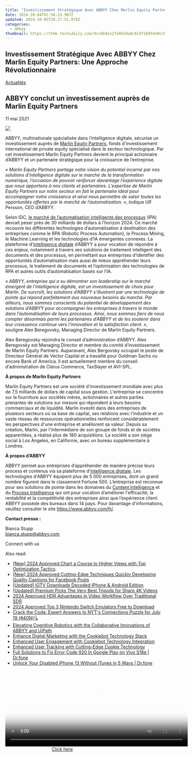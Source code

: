 ```yaml
---
title: "Investissement Stratégique Avec ABBYY Chez Marlin Equity Partners: Une Approche Révolutionnaire"
date: 2024-10-04T01:58:23.907Z
updated: 2024-10-05T20:27:51.076Z
categories:
  - abbyy
thumbnail: https://thmb.techidaily.com/9cc6b9e127e8620a8c8c8710454e9c29c9fd332bb80288c9b2f1c26ecf61a151.jpg
---
```


## Investissement Stratégique Avec ABBYY Chez Marlin Equity Partners: Une Approche Révolutionnaire

[Actualités](https://tools.techidaily.com/abbyy/products/)

## ABBYY conclut un investissement auprès de Marlin Equity Partners

11 mai 2021

![](https://content.abbyy.com/-/media/project/abbyy/abbyy/branchtemplates/shutterstock_1272462163_1296-x-729.jpg?h=729&iar=0&w=1296)

ABBYY, multinationale spécialisée dans l’intelligence digitale, sécurise un investissement auprès de [Marlin Equity Partners](https://www.marlinequity.com/), fonds d'investissement international de private equity spécialisé dans le secteur technologique. Par cet investissement Marlin Equity Partners devient le principal actionnaire d’ABBYY et un partenaire stratégique pour la croissance de l’entreprise.

_« Marlin Equity Partners partage notre vision du potentiel incarné par nos solutions d’intelligence digitale sur le marché de la transformation numérique, l’occasion de pouvoir renforcer davantage l’expérience digitale que nous apportons à nos clients et partenaires. L’expertise de Marlin Equity Partners sur notre secteur en fait le partenaire idéal pour accompagner notre croissance et ainsi nous permettre de saisir toutes les opportunités offertes par le marché de l’automatisation. »_, indique Ulf Persson, CEO d’ABBYY.

Selon IDC, [le marché de l’automatisation intelligente des processus](https://www.idc.com/getdoc.jsp?containerId=US45411620) (IPA) devrait peser près de 30 milliards de dollars à l’horizon 2024\. Ce marché recouvre les différentes technologies d’automatisation à destination des entreprises comme le RPA (Robotic Process Automation), le Process Mining, le Machine Learning et les technologies d’IA émergentes connexes. La plateforme d’[intelligence digitale](https://tools.techidaily.com/abbyy/products/) d’ABBYY a pour vocation de répondre à ces enjeux, notamment à travers ses solutions de traitement intelligent des documents et des processus, en permettant aux entreprises d’identifier des opportunités d’automatisation mais aussi de mieux appréhender leurs processus, le traitement de documents et l’optimisation des technologies de RPA et autres outils d’automatisation basés sur l’IA.

_« ABBYY, entreprise qui a su démontrer son leadership sur le marché émergent de l’intelligence digitale, est un investissement de choix pour Marlin. De surcroît, les solutions d’ABBYY s’illustrent par une technologie de pointe qui répond parfaitement aux nouveaux besoins du marché. Par ailleurs, nous sommes conscients du potentiel de développement des solutions d’ABBYY pour accompagner les entreprises à travers le monde dans l’automatisation de leurs processus. Ainsi, nous sommes fiers de nous compter désormais parmi les partenaires d’ABBYY et de les soutenir dans leur croissance continue vers l’innovation et la satisfaction client. »_, souligne Alex Beregovsky, Managing Director de Marlin Equity Partners.

Alex Beregovsky rejoindra le conseil d’administration d’ABBYY. Alex Beregovsky est Managing Director et membre du comité d’investissement de Marlin Equity Partners. Auparavant, Alex Bergovsky occupait le poste de Directeur Général de Vector Capital et a travaillé pour Goldman Sachs ou encore Bank of America. Il est actuellement membre du conseil d’administration de Clarus Commerce, TaxSlayer et AVI-SPL.

**À propos de Marlin Equity Partners**

Marlin Equity Partners est une société d'investissement mondiale avec plus de 7,5 milliards de dollars de capital sous gestion. L'entreprise se concentre sur la fourniture aux sociétés mères, actionnaires et autres parties prenantes de solutions sur mesure qui répondent à leurs besoins commerciaux et de liquidité. Marlin investit dans des entreprises de plusieurs secteurs où sa base de capital, ses relations avec l'industrie et un vaste réseau de ressources opérationnelles renforcent considérablement les perspectives d'une entreprise et améliorent sa valeur. Depuis sa création, Marlin, par l'intermédiaire de son groupe de fonds et de sociétés apparentées, a réalisé plus de 180 acquisitions. La société a son siège social à Los Angeles, en Californie, avec un bureau supplémentaire à Londres.

**À propos d’ABBYY**

ABBYY permet aux entreprises d’appréhender de manière précise leurs process et contenus via sa plateforme d'[intelligence digitale](https://tools.techidaily.com/abbyy/products/). Les technologies d'ABBYY équipent plus de 5 000 entreprises, dont un grand nombre figurent dans le classement Fortune 500\. L’entreprise est reconnue pour ses solutions de pointe dans les domaines du [Content Intelligence](https://tools.techidaily.com/abbyy/products/) et du [Process Intelligence](https://tools.techidaily.com/abbyy/products/) qui ont pour vocation d’améliorer l'efficacité, la rentabilité et la compétitivité des entreprises ainsi que l’expérience client. ABBYY possède des bureaux dans 14 pays. Pour davantage d'informations, veuillez consulter le site <https://www.abbyy.com/fr/>.

**Contact presse :**

Bianca Stupp  
[bianca.stupp@abbyy.com](https://tools.techidaily.com/abbyy/products/)  
  
Connect with us

<ins class="adsbygoogle"
     style="display:block"
     data-ad-format="autorelaxed"
     data-ad-client="ca-pub-7571918770474297"
     data-ad-slot="1223367746"></ins>

<ins class="adsbygoogle"
     style="display:block"
     data-ad-client="ca-pub-7571918770474297"
     data-ad-slot="8358498916"
     data-ad-format="auto"
     data-full-width-responsive="true"></ins>

<span class="atpl-alsoreadstyle">Also read:</span>
<div><ul>
<li><a href="https://youtube-lab.techidaily.com/024-approved-chart-a-course-to-higher-views-with-top-optimization-tactics/"><u>[New] 2024 Approved Chart a Course to Higher Views with Top Optimization Tactics</u></a></li>
<li><a href="https://facebook-video-recording.techidaily.com/new-2024-approved-cutting-edge-techniques-quickly-developing-quality-captions-for-facebook-posts/"><u>[New] 2024 Approved Cutting-Edge Techniques Quickly Developing Quality Captions for Facebook Posts</u></a></li>
<li><a href="https://instagram-video-recordings.techidaily.com/updated-igtv-downloads-decoded-iphone-and-android-edition/"><u>[Updated] IGTV Downloads Decoded IPhone & Android Edition</u></a></li>
<li><a href="https://fox-links.techidaily.com/updated-premium-picks-the-very-best-tripods-for-sharp-4k-videos/"><u>[Updated] Premium Picks The Very Best Tripods for Sharp 4K Videos</u></a></li>
<li><a href="https://some-knowledge.techidaily.com/2024-approved-hdr-advantages-in-video-workflow-over-traditional-sdr/"><u>2024 Approved HDR Advantages in Video Workflow Over Traditional SDR</u></a></li>
<li><a href="https://screen-activity-recording.techidaily.com/2024-approved-top-3-nintendo-switch-emulators-free-to-download/"><u>2024 Approved Top 3 Nintendo Switch Emulators Free to Download</u></a></li>
<li><a href="https://techidaily.com/crack-the-code-expert-answers-to-nyts-connections-puzzle-for-july-19-40n/"><u>Crack the Code: Expert Answers to NYT's Connections Puzzle for July 19 (#40N)🔍</u></a></li>
<li><a href="https://discover-blog.techidaily.com/elevating-cognitive-robotics-with-the-collaborative-innovations-of-abbyy-and-uipath/"><u>Elevating Cognitive Robotics with the Collaborative Innovations of ABBYY and UiPath</u></a></li>
<li><a href="https://discover-blog.techidaily.com/enhance-digital-marketing-with-the-cookiebot-technology-stack/"><u>Enhance Digital Marketing with the Cookiebot Technology Stack</u></a></li>
<li><a href="https://discover-blog.techidaily.com/enhanced-user-engagement-with-cookiebot-technology-integration/"><u>Enhanced User Engagement with Cookiebot Technology Integration</u></a></li>
<li><a href="https://discover-blog.techidaily.com/enhanced-user-tracking-with-cutting-edge-cookie-technology/"><u>Enhanced User Tracking with Cutting-Edge Cookie Technology</u></a></li>
<li><a href="https://howto.techidaily.com/full-solutions-to-fix-error-code-920-in-google-play-on-vivo-s18e-drfone-by-drfone-fix-android-problems-fix-android-problems/"><u>Full Solutions to Fix Error Code 920 In Google Play on Vivo S18e | Dr.fone</u></a></li>
<li><a href="https://iphone-unlock.techidaily.com/unlock-your-disabled-iphone-13-without-itunes-in-5-ways-drfone-by-drfone-ios/"><u>Unlock Your Disabled iPhone 13 Without iTunes in 5 Ways | Dr.fone</u></a></li>
</ul></div>

<!-- affiliate ads begin -->
<span id="1982462">
					<video width="576" height="240" style="cursor:pointer"
           poster="//a.impactradius-go.com/display-clicktoplayimage/1982462.png"
           onclick="if(!this.playClicked){this.play();this.setAttribute('controls',true);this.playClicked=true;}">
	   <source src="//a.impactradius-go.com/display-ad/22993-1982462">
	   <img src="//a.impactradius-go.com/display-clicktoplayimage/1982462.png" style="border: none; height: 100%; width: 100%; object-fit: contain">
	</video>
	<div style="width:360px;text-align:center"><a href="javascript:window.open(decodeURIComponent('https%3A%2F%2Fhomestyler.sjv.io%2Fc%2F5597632%2F1982462%2F22993'), '_blank');void(0);">Click here</a></div>
</span>
<img height="0" width="0" src="https://imp.pxf.io/i/5597632/1982462/22993" style="position:absolute;visibility:hidden;" border="0" />
<!-- affiliate ads end -->

